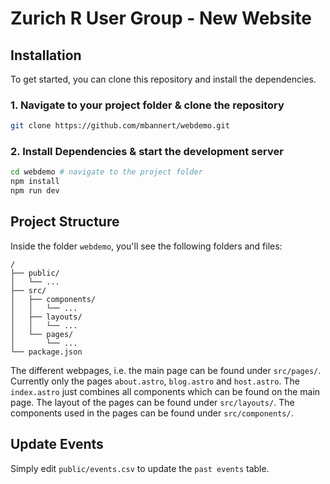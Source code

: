 # Zurich R User Group - New Website

## Installation

To get started, you can clone this repository and install the dependencies.

### 1. Navigate to your project folder & clone the repository
```bash
git clone https://github.com/mbannert/webdemo.git
```

### 2. Install Dependencies & start the development server

```bash
cd webdemo # navigate to the project folder
npm install
npm run dev
```

## Project Structure

Inside the folder `webdemo`, you'll see the following folders and files:

```
/
├── public/
│   └── ...
├── src/
│   ├── components/
│   │   └── ...
│   ├── layouts/
│   │   └── ...
│   └── pages/
│       └── ...
└── package.json
```

The different webpages, i.e. the main page can be found under `src/pages/`. Currently only the pages `about.astro`, `blog.astro` and `host.astro`. The `index.astro` just combines all components which can be found on the main page. The layout of the pages can be found under `src/layouts/`. The components used in the pages can be found under `src/components/`.


## Update Events

Simply edit `public/events.csv` to update the `past events` table.
